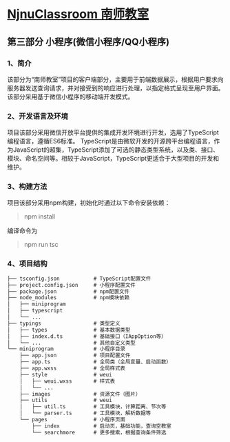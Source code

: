 # [NjnuClassroom 南师教室](../README.md)

## 第三部分 小程序(微信小程序/QQ小程序)

### 1、简介

该部分为“南师教室”项目的客户端部分，主要用于前端数据展示，根据用户要求向服务器发送查询请求，并对接受到的响应进行处理，以指定格式呈现至用户界面。
该部分采用基于微信小程序的移动端开发模式。

### 2、开发语言及环境

项目该部分采用微信开放平台提供的集成开发环境进行开发，选用了TypeScript编程语言，遵循ES6标准。
TypeScript是由微软开发的开源跨平台编程语言，作为JavaScript的超集，TypeScript添加了可选的静态类型系统，以及类、接口、模块、命名空间等。相较于JavaScript，TypeScript更适合于大型项目的开发和维护。

### 3、构建方法

项目该部分采用npm构建，初始化时通过以下命令安装依赖：
> npm install

编译命令为
> npm run tsc

### 4、项目结构

```Markdown
├── tsconfig.json           # TypeScript配置文件
├── project.config.json     # 小程序配置文件
├── package.json            # npm配置文件
├── node_modules            # npm模块依赖
│   ├── miniprogram
│   ├── typescript
│   └── ...
├── typings                 # 类型定义
│   ├── types               # 基本数据类型
│   ├── index.d.ts          # 基础接口（IAppOption等）
│   └── ...                 # 其他自定义类型
└── miniprogram             # 小程序目录
    ├── app.json            # 项目配置文件
    ├── app.ts              # 全局类（全局变量、启动函数）
    ├── app.wxss            # 全局样式表
    ├── style               # weui
    │   ├── weui.wxss       # 样式表
    │   └── ...
    ├── images              # 资源文件（图片）
    ├── utils               # weui
    │   ├── util.ts         # 工具模块，计算距离、节次等
    │   └── parser.ts       # 工具模块，解析数据等
    └── pages               # 小程序页面
        ├── index           # 启动页，基础功能，查询空教室
        └── searchmore      # 更多搜索，根据查询条件筛选
```

